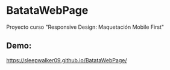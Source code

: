 # BatataWebPage

Proyecto curso "Responsive Design: Maquetación Mobile First"

## Demo:
https://sleepwalker09.github.io/BatataWebPage/

